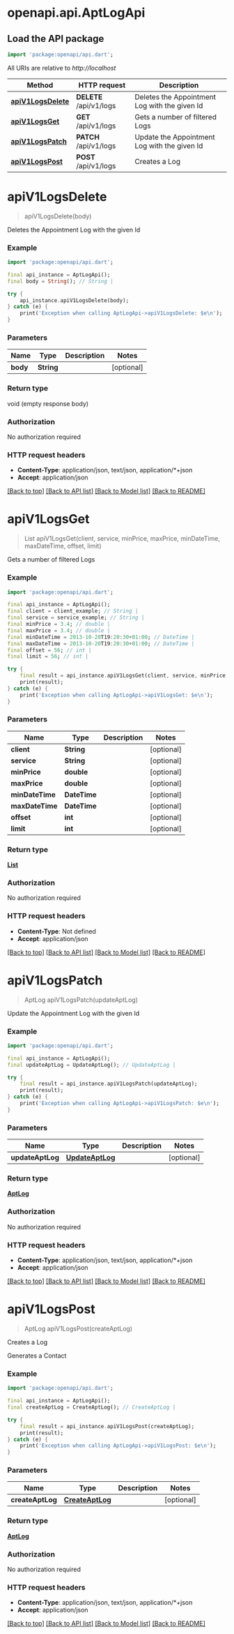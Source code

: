 # openapi.api.AptLogApi

## Load the API package
```dart
import 'package:openapi/api.dart';
```

All URIs are relative to *http://localhost*

Method | HTTP request | Description
------------- | ------------- | -------------
[**apiV1LogsDelete**](AptLogApi.md#apiv1logsdelete) | **DELETE** /api/v1/logs | Deletes the Appointment Log with the given Id
[**apiV1LogsGet**](AptLogApi.md#apiv1logsget) | **GET** /api/v1/logs | Gets a number of filtered Logs
[**apiV1LogsPatch**](AptLogApi.md#apiv1logspatch) | **PATCH** /api/v1/logs | Update the Appointment Log with the given Id
[**apiV1LogsPost**](AptLogApi.md#apiv1logspost) | **POST** /api/v1/logs | Creates a Log


# **apiV1LogsDelete**
> apiV1LogsDelete(body)

Deletes the Appointment Log with the given Id

### Example
```dart
import 'package:openapi/api.dart';

final api_instance = AptLogApi();
final body = String(); // String | 

try {
    api_instance.apiV1LogsDelete(body);
} catch (e) {
    print('Exception when calling AptLogApi->apiV1LogsDelete: $e\n');
}
```

### Parameters

Name | Type | Description  | Notes
------------- | ------------- | ------------- | -------------
 **body** | **String**|  | [optional] 

### Return type

void (empty response body)

### Authorization

No authorization required

### HTTP request headers

 - **Content-Type**: application/json, text/json, application/*+json
 - **Accept**: application/json

[[Back to top]](#) [[Back to API list]](../README.md#documentation-for-api-endpoints) [[Back to Model list]](../README.md#documentation-for-models) [[Back to README]](../README.md)

# **apiV1LogsGet**
> List<AptLog> apiV1LogsGet(client, service, minPrice, maxPrice, minDateTime, maxDateTime, offset, limit)

Gets a number of filtered Logs

### Example
```dart
import 'package:openapi/api.dart';

final api_instance = AptLogApi();
final client = client_example; // String | 
final service = service_example; // String | 
final minPrice = 3.4; // double | 
final maxPrice = 3.4; // double | 
final minDateTime = 2013-10-20T19:20:30+01:00; // DateTime | 
final maxDateTime = 2013-10-20T19:20:30+01:00; // DateTime | 
final offset = 56; // int | 
final limit = 56; // int | 

try {
    final result = api_instance.apiV1LogsGet(client, service, minPrice, maxPrice, minDateTime, maxDateTime, offset, limit);
    print(result);
} catch (e) {
    print('Exception when calling AptLogApi->apiV1LogsGet: $e\n');
}
```

### Parameters

Name | Type | Description  | Notes
------------- | ------------- | ------------- | -------------
 **client** | **String**|  | [optional] 
 **service** | **String**|  | [optional] 
 **minPrice** | **double**|  | [optional] 
 **maxPrice** | **double**|  | [optional] 
 **minDateTime** | **DateTime**|  | [optional] 
 **maxDateTime** | **DateTime**|  | [optional] 
 **offset** | **int**|  | [optional] 
 **limit** | **int**|  | [optional] 

### Return type

[**List<AptLog>**](AptLog.md)

### Authorization

No authorization required

### HTTP request headers

 - **Content-Type**: Not defined
 - **Accept**: application/json

[[Back to top]](#) [[Back to API list]](../README.md#documentation-for-api-endpoints) [[Back to Model list]](../README.md#documentation-for-models) [[Back to README]](../README.md)

# **apiV1LogsPatch**
> AptLog apiV1LogsPatch(updateAptLog)

Update the Appointment Log with the given Id

### Example
```dart
import 'package:openapi/api.dart';

final api_instance = AptLogApi();
final updateAptLog = UpdateAptLog(); // UpdateAptLog | 

try {
    final result = api_instance.apiV1LogsPatch(updateAptLog);
    print(result);
} catch (e) {
    print('Exception when calling AptLogApi->apiV1LogsPatch: $e\n');
}
```

### Parameters

Name | Type | Description  | Notes
------------- | ------------- | ------------- | -------------
 **updateAptLog** | [**UpdateAptLog**](UpdateAptLog.md)|  | [optional] 

### Return type

[**AptLog**](AptLog.md)

### Authorization

No authorization required

### HTTP request headers

 - **Content-Type**: application/json, text/json, application/*+json
 - **Accept**: application/json

[[Back to top]](#) [[Back to API list]](../README.md#documentation-for-api-endpoints) [[Back to Model list]](../README.md#documentation-for-models) [[Back to README]](../README.md)

# **apiV1LogsPost**
> AptLog apiV1LogsPost(createAptLog)

Creates a Log

Generates a Contact

### Example
```dart
import 'package:openapi/api.dart';

final api_instance = AptLogApi();
final createAptLog = CreateAptLog(); // CreateAptLog | 

try {
    final result = api_instance.apiV1LogsPost(createAptLog);
    print(result);
} catch (e) {
    print('Exception when calling AptLogApi->apiV1LogsPost: $e\n');
}
```

### Parameters

Name | Type | Description  | Notes
------------- | ------------- | ------------- | -------------
 **createAptLog** | [**CreateAptLog**](CreateAptLog.md)|  | [optional] 

### Return type

[**AptLog**](AptLog.md)

### Authorization

No authorization required

### HTTP request headers

 - **Content-Type**: application/json, text/json, application/*+json
 - **Accept**: application/json

[[Back to top]](#) [[Back to API list]](../README.md#documentation-for-api-endpoints) [[Back to Model list]](../README.md#documentation-for-models) [[Back to README]](../README.md)

